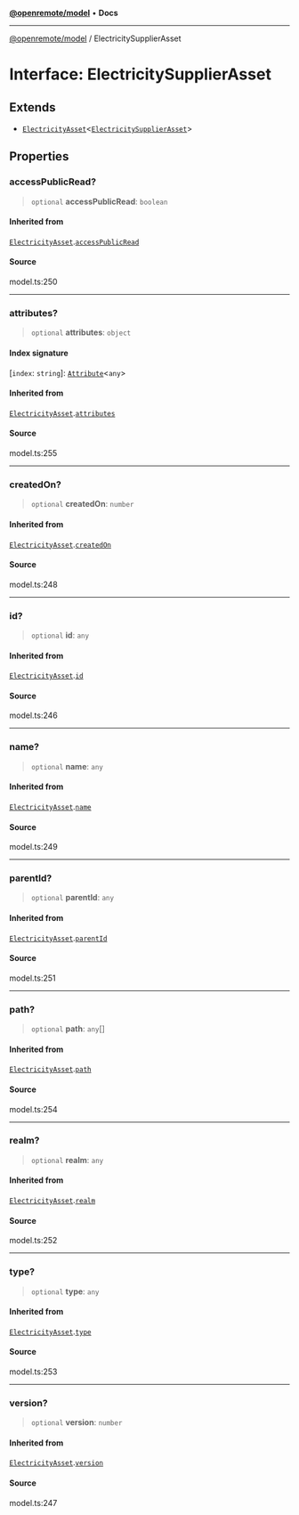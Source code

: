 [**@openremote/model**](../README.md) • **Docs**

***

[@openremote/model](../globals.md) / ElectricitySupplierAsset

# Interface: ElectricitySupplierAsset

## Extends

- [`ElectricityAsset`](ElectricityAsset.md)\<[`ElectricitySupplierAsset`](ElectricitySupplierAsset.md)\>

## Properties

### accessPublicRead?

> `optional` **accessPublicRead**: `boolean`

#### Inherited from

[`ElectricityAsset`](ElectricityAsset.md).[`accessPublicRead`](ElectricityAsset.md#accesspublicread)

#### Source

model.ts:250

***

### attributes?

> `optional` **attributes**: `object`

#### Index signature

 \[`index`: `string`\]: [`Attribute`](Attribute.md)\<`any`\>

#### Inherited from

[`ElectricityAsset`](ElectricityAsset.md).[`attributes`](ElectricityAsset.md#attributes)

#### Source

model.ts:255

***

### createdOn?

> `optional` **createdOn**: `number`

#### Inherited from

[`ElectricityAsset`](ElectricityAsset.md).[`createdOn`](ElectricityAsset.md#createdon)

#### Source

model.ts:248

***

### id?

> `optional` **id**: `any`

#### Inherited from

[`ElectricityAsset`](ElectricityAsset.md).[`id`](ElectricityAsset.md#id)

#### Source

model.ts:246

***

### name?

> `optional` **name**: `any`

#### Inherited from

[`ElectricityAsset`](ElectricityAsset.md).[`name`](ElectricityAsset.md#name)

#### Source

model.ts:249

***

### parentId?

> `optional` **parentId**: `any`

#### Inherited from

[`ElectricityAsset`](ElectricityAsset.md).[`parentId`](ElectricityAsset.md#parentid)

#### Source

model.ts:251

***

### path?

> `optional` **path**: `any`[]

#### Inherited from

[`ElectricityAsset`](ElectricityAsset.md).[`path`](ElectricityAsset.md#path)

#### Source

model.ts:254

***

### realm?

> `optional` **realm**: `any`

#### Inherited from

[`ElectricityAsset`](ElectricityAsset.md).[`realm`](ElectricityAsset.md#realm)

#### Source

model.ts:252

***

### type?

> `optional` **type**: `any`

#### Inherited from

[`ElectricityAsset`](ElectricityAsset.md).[`type`](ElectricityAsset.md#type)

#### Source

model.ts:253

***

### version?

> `optional` **version**: `number`

#### Inherited from

[`ElectricityAsset`](ElectricityAsset.md).[`version`](ElectricityAsset.md#version)

#### Source

model.ts:247

